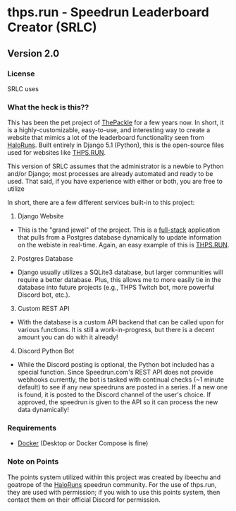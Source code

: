 # thps.run - Speedrun Leaderboard Creator (SRLC)
## Version 2.0

### License
SRLC uses

### What the heck is this??
This has been the pet project of [ThePackle](https://twitch.tv/thepackle) for a few years now. In short, it is a highly-customizable, easy-to-use, and interesting way to create a website that mimics a lot of the leaderboard functionality seen from [HaloRuns](https://haloruns.com). Built entirely in Django 5.1 (Python), this is the open-source files used for websites like [THPS.RUN](https://thps.run).

This version of SRLC assumes that the administrator is a newbie to Python and/or Django; most processes are already automated and ready to be used. That said, if you have experience with either or both, you are free to utilize 

In short, there are a few different services built-in to this project:
1. Django Website
  - This is the "grand jewel" of the project. This is a [full-stack](https://www.w3schools.com/whatis/whatis_fullstack.asp) application that pulls from a Postgres database dynamically to update information on the webiste in real-time. Again, an easy example of this is [THPS.RUN](https://thps.run).
2. Postgres Database
  - Django usually utilizes a SQLite3 database, but larger communities will require a better database. Plus, this allows me to more easily tie in the database into future projects (e.g., THPS Twitch bot, more powerful Discord bot, etc.).
3. Custom REST API
  - With the database is a custom API backend that can be called upon for various functions. It is still a work-in-progress, but there is a decent amount you can do with it already!
4. Discord Python Bot
  - While the Discord posting is optional, the Python bot included has a special function. Since Speedrun.com's REST API does not provide webhooks currently, the bot is tasked with continual checks (~1 minute default) to see if any new speedruns are posted in a series. If a new one is found, it is posted to the Discord channel of the user's choice. If approved, the speedrun is given to the API so it can process the new data dynamically!

### Requirements
- [Docker](https://www.docker.com/products/docker-desktop/) (Desktop or Docker Compose is fine)

### Note on Points
The points system utilized within this project was created by ibeechu and goatrope of the <a href="https://haloruns.com">HaloRuns</a> speedrun community. For the use of thps.run, they are used with permission; if you wish to use this points system, then contact them on their official Discord for permission.